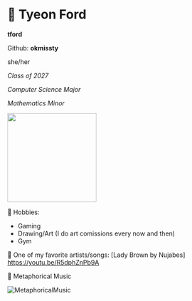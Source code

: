 # 🌻 Tyeon Ford
**tford**

Github: **okmissty** 

she/her

*Class of 2027*

*Computer Science Major*

*Mathematics Minor*


<img src="https://github.com/user-attachments/assets/173f1265-5961-46b9-ada7-6660e1384bdf" width="200" height="200">

🌻 Hobbies:
- Gaming
- Drawing/Art (I do art comissions every now and then)
- Gym 

🌻 One of my favorite artists/songs:
[Lady Brown by Nujabes] https://youtu.be/R5dphZnPb9A

🌻 Metaphorical Music

![MetaphoricalMusic](https://github.com/user-attachments/assets/92c14547-1ada-4db5-90f9-879b255532c6)
